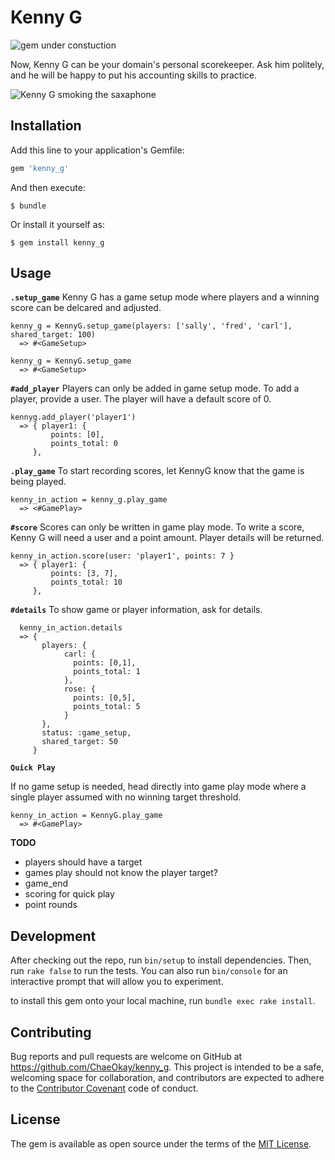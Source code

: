 # Kenny G

![gem under constuction](http://www.widdiful.co.uk/90/construction1.gif)

Now, Kenny G can be your domain's personal scorekeeper. Ask him politely, and he will be happy to put his accounting skills to practice.

![Kenny G smoking the saxaphone](http://33.media.tumblr.com/tumblr_lrfkpnKoei1ql60fno1_400.gif)


## Installation

Add this line to your application's Gemfile:

```ruby
gem 'kenny_g'
```

And then execute:

    $ bundle

Or install it yourself as:

    $ gem install kenny_g

## Usage

**`.setup_game`**
Kenny G has a game setup mode where players and a winning score can be delcared and adjusted.

```
kenny_g = KennyG.setup_game(players: ['sally', 'fred', 'carl'], shared_target: 100)
  => #<GameSetup>

kenny_g = KennyG.setup_game
  => #<GameSetup>
```

**`#add_player`**
Players can only be added in game setup mode. To add a player, provide a user. The player will have a default
score of 0.

```
kennyg.add_player('player1')
  => { player1: {
         points: [0],
         points_total: 0
     },
```

**`.play_game`**
To start recording scores, let KennyG know that the game is being played.

```
kenny_in_action = kenny_g.play_game
  => <#GamePlay>
```

**`#score`**
Scores can only be written in game play mode. To write a score, Kenny G will need a user and a point amount. Player details will be returned.

```
kenny_in_action.score(user: 'player1', points: 7 }
  => { player1: {
         points: [3, 7],
         points_total: 10
     },
```

**`#details`**
To show game or player information, ask for details.

```
  kenny_in_action.details
  => {
       players: {
            carl: {
              points: [0,1],
              points_total: 1
            },
            rose: {
              points: [0,5],
              points_total: 5
            }
       },
       status: :game_setup,
       shared_target: 50
     }
```

**`Quick Play`**

If no game setup is needed, head directly into game play mode where a single player assumed with no winning target threshold.

```
kenny_in_action = KennyG.play_game
  => #<GamePlay>
```

**TODO**

*  players should have a target
*  games play should not know the player target?
*  game_end
*  scoring for quick play
*  point rounds



## Development

After checking out the repo, run `bin/setup` to install dependencies. Then, run `rake false` to run the tests. You can also run `bin/console` for an interactive prompt that will allow you to experiment.

to install this gem onto your local machine, run `bundle exec rake install`.

## Contributing

Bug reports and pull requests are welcome on GitHub at https://github.com/ChaeOkay/kenny_g. This project is intended to be a safe, welcoming space for collaboration, and contributors are expected to adhere to the [Contributor Covenant](contributor-covenant.org) code of conduct.


## License

The gem is available as open source under the terms of the [MIT License](http://opensource.org/licenses/MIT).

